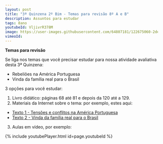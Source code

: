 ```yaml
---
layout: post
title: "3ª Quinzena 2º Bim - Temas para revisão 8º A e B"
description: Assuntos para estudar
tags: 8ano
youtubeId: VljivrR378M
image: https://user-images.githubusercontent.com/64807181/122675060-2dedb580-d1ae-11eb-87df-96bc65af255f.png
vimeoId: 
---
```


**Temas para revisão**

Se liga nos temas que você precisar estudar para nossa atividade avaliativa desta 3ª Quinzena:

- Rebeliões na América Portuguesa
- Vinda da família real para o Brasil

3 opções para você estudar:

1. Livro didático: páginas 68 até 81 e depois da 120 até a 129.
2. Materiais da Internet sobre o tema: por exemplo, estes aqui: 
- [Texto 1 - Tensões e conflitos na América Portuguesa](https://renataquartieri.com/vestibular-2/exercicios/tensoes-e-conflitos-na-america-portuguesa/)
- [Texto 2 - Vinda da família real para o Brasil](https://www.todamateria.com.br/a-vinda-da-familia-real-para-o-brasil/)
3. Aulas em vídeo, por exemplo:

{% include youtubePlayer.html id=page.youtubeId %}


